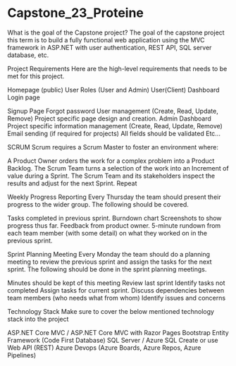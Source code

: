 # Capstone_23_Proteine

What is the goal of the Capstone project?
The goal of the capstone project this term is to build a fully functional web application using the MVC framework in ASP.NET with user authentication, REST API, SQL server database, etc.

Project Requirements
Here are the high-level requirements that needs to be met for this project.

Homepage (public)
User Roles (User and Admin)
User(Client) Dashboard
Login page

Signup Page
Forgot password
User management (Create, Read, Update, Remove)
Project specific page design and creation.
Admin Dashboard
Project specific information management (Create, Read, Update, Remove)
Email sending (if required for projects)
All fields should be validated
Etc...

SCRUM
Scrum requires a Scrum Master to foster an environment where:

A Product Owner orders the work for a complex problem into a Product Backlog.
The Scrum Team turns a selection of the work into an Increment of value during a Sprint.
The Scrum Team and its stakeholders inspect the results and adjust for the next Sprint.
Repeat


Weekly Progress Reporting
Every Thursday the team should present their progress to the wider group. The following should be covered.

Tasks completed in previous sprint.
Burndown chart
Screenshots to show progress thus far.
Feedback from product owner.
5-minute rundown from each team member (with some detail) on what they worked on in the previous sprint.


Sprint Planning Meeting
Every Monday the team should do a planning meeting to review the previous sprint and assign the tasks for the next sprint. The following should be done in the sprint planning meetings.

Minutes should be kept of this meeting
Review last sprint
Identify tasks not completed
Assign tasks for current sprint.
Discuss dependencies between team members (who needs what from whom)
Identify issues and concerns


Technology Stack 
Make sure to cover the below mentioned technology stack into the project

ASP.NET Core MVC / ASP.NET Core MVC with Razor Pages
Bootstrap
Entity Framework (Code First Database)
SQL Server / Azure SQL
Create or use Web API (REST)
Azure Devops (Azure Boards, Azure Repos, Azure Pipelines)
